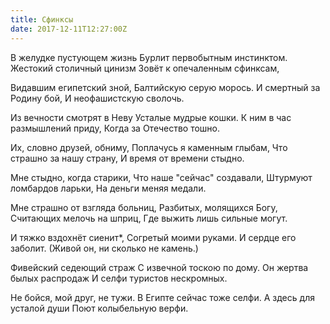 ```yaml
---
title: Сфинксы
date: 2017-12-11T12:27:00Z
---
```


В желудке пустующем жизнь 
Бурлит первобытным инстинктом. 
Жестокий столичный цинизм 
Зовёт к опечаленным сфинксам, 

Видавшим египетский зной, 
Балтийскую серую морось. 
И смертный за Родину бой, 
И неофашистскую сволочь. 

Из вечности смотрят в Неву 
Усталые мудрые кошки. 
К ним в час размышлений приду, 
Когда за Отечество тошно. 

Их, словно друзей, обниму, 
Поплачусь я каменным глыбам, 
Что страшно за нашу страну, 
И время от времени стыдно. 

Мне стыдно, когда старики, 
Что наше "сейчас" создавали, 
Штурмуют ломбардов ларьки, 
На деньги меняя медали. 

Мне страшно от взгляда больниц, 
Разбитых, молящихся Богу, 
Считающих мелочь на шприц, 
Где выжить лишь сильные могут. 

И тяжко вздохнёт сиенит*, 
Согретый моими руками. 
И сердце его заболит. 
(Живой он, ни сколько не камень.) 

Фивейский седеющий страж 
С извечной тоскою по дому. 
Он жертва былых распродаж 
И селфи туристов нескромных. 

Не бойся, мой друг, не тужи. 
В Египте сейчас тоже селфи. 
А здесь для усталой души 
Поют колыбельную верфи. 